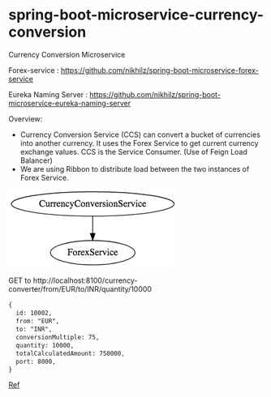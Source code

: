 # spring-boot-microservice-currency-conversion
 Currency Conversion Microservice
 
 Forex-service : https://github.com/nikhilz/spring-boot-microservice-forex-service
 
 Eureka Naming Server : https://github.com/nikhilz/spring-boot-microservice-eureka-naming-server
 
 Overview:
 
* Currency Conversion Service (CCS) can convert a bucket of currencies into another currency. It uses the Forex Service to get current currency exchange values. CCS is the Service Consumer. (Use of Feign Load Balancer) 
* We are using Ribbon to distribute load between the two instances of Forex Service.

<img src= "https://github.com/nikhilz/spring-boot-microservice-currency-conversion/blob/master/src/main/resources/static/Spring-Boot-Microservice-1-CCS-FS.png" >


 
 GET to http://localhost:8100/currency-converter/from/EUR/to/INR/quantity/10000
````
{
  id: 10002,
  from: "EUR",
  to: "INR",
  conversionMultiple: 75,
  quantity: 10000,
  totalCalculatedAmount: 750000,
  port: 8000,
}
 ````
 
 [Ref](https://www.springboottutorial.com/creating-microservices-with-spring-boot-part-3-currency-conversion-microservice)
